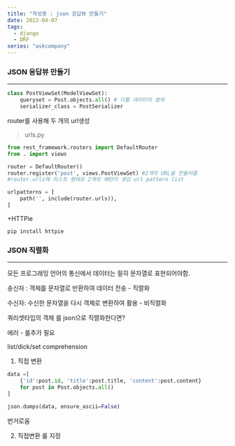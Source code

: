 ```yaml
---
title: "작성중 : json 응답뷰 만들기"
date: 2022-04-07
tags:
  - django
  - DRF
series: "askcompany"
---
```


### JSON 응답뷰 만들기

---

```python
class PostViewSet(ModelViewSet):
    queryset = Post.objects.all() # 다룰 데이터의 범위
    serializer_class = PostSerializer
```

router를 사용해 두 개의 url생성

> urls.py

```python
from rest_framework.routers import DefaultRouter
from . import views

router = DefaultRouter()
router.register('post', views.PostViewSet) #2개의 URL을 만들어줌
#router.urls에 리스트 형태로 2개의 패턴이 생김 url pattern list

urlpatterns = [
    path('', include(router.urls)),
]
```

+HTTPie

`pip install httpie`

### JSON 직렬화

---

모든 프로그래밍 언어의 통신에서 데이터는 필히 문자열로 표현되어야함.

송신자 : 객체를 문자열로 반환하여 데이터 전송 - 직렬화

수신자: 수신한 문자열을 다시 객체로 변환하여 활용 - 비직렬화

쿼리셋타입의 객체 를 json으로 직렬화한다면?

에러 - 룰추가 필요

list/dick/set comprehension

1. 직접 변환

```python
data =[
    {'id':post.id, 'title':post.title, 'content':post.content}
    for post in Post.objects.all()
]

json.dumps(data, ensure_ascii=False)
```

번거로움

2. 직접변환 룰 지정
